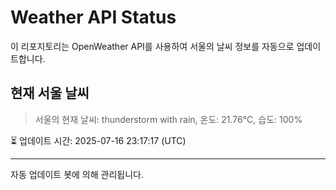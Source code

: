 
# Weather API Status

이 리포지토리는 OpenWeather API를 사용하여 서울의 날씨 정보를 자동으로 업데이트합니다.

## 현재 서울 날씨
> 서울의 현재 날씨: thunderstorm with rain, 온도: 21.76°C, 습도: 100%

⏳ 업데이트 시간: 2025-07-16 23:17:17 (UTC)

---
자동 업데이트 봇에 의해 관리됩니다.
